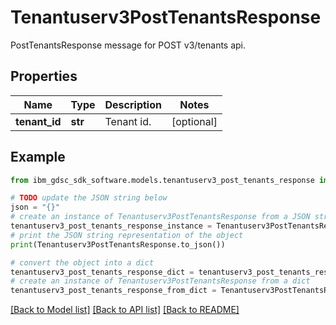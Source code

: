 # Tenantuserv3PostTenantsResponse

PostTenantsResponse message for POST v3/tenants api.

## Properties

Name | Type | Description | Notes
------------ | ------------- | ------------- | -------------
**tenant_id** | **str** | Tenant id. | [optional] 

## Example

```python
from ibm_gdsc_sdk_software.models.tenantuserv3_post_tenants_response import Tenantuserv3PostTenantsResponse

# TODO update the JSON string below
json = "{}"
# create an instance of Tenantuserv3PostTenantsResponse from a JSON string
tenantuserv3_post_tenants_response_instance = Tenantuserv3PostTenantsResponse.from_json(json)
# print the JSON string representation of the object
print(Tenantuserv3PostTenantsResponse.to_json())

# convert the object into a dict
tenantuserv3_post_tenants_response_dict = tenantuserv3_post_tenants_response_instance.to_dict()
# create an instance of Tenantuserv3PostTenantsResponse from a dict
tenantuserv3_post_tenants_response_from_dict = Tenantuserv3PostTenantsResponse.from_dict(tenantuserv3_post_tenants_response_dict)
```
[[Back to Model list]](../README.md#documentation-for-models) [[Back to API list]](../README.md#documentation-for-api-endpoints) [[Back to README]](../README.md)


